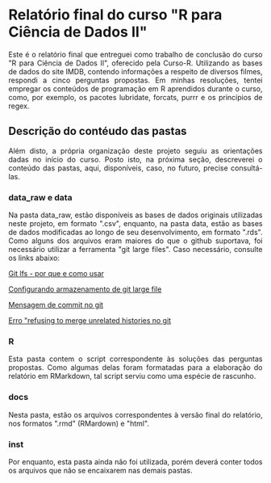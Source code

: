 # Relatório final do curso "R para Ciência de Dados II"

<p align="justify">Este é o relatório final que entreguei como trabalho de conclusão do curso "R para Ciência de Dados II", oferecido pela Curso-R. Utilizando as bases de dados do site IMDB, contendo informações a respeito de diversos filmes, respondi a cinco perguntas propostas. Em minhas resoluções, tentei empregar os conteúdos de programação em R aprendidos durante o curso, como, por exemplo, os pacotes lubridate, forcats, purrr e os princípios de regex.</p>
 
## Descrição do contéudo das pastas

<p align="justify">Além disto, a própria organização deste projeto seguiu as orientações dadas no início do curso. Posto isto, na próxima seção, descreverei o conteúdo das pastas, aqui, disponíveis, caso, no futuro, precise consultá-las.</p>


### data_raw e data

<p align="justify">Na pasta data_raw, estão disponíveis as bases de dados originais utilizadas neste projeto, em formato ".csv", enquanto, na pasta data, estão as bases de dados modificadas ao longo de seu desenvolvimento, em formato ".rds". Como alguns dos arquivos eram maiores do que o github suportava, foi necessário utilizar a ferramenta "git large files". Caso necessário, consulte os links abaixo:

[Git lfs - por que e como usar](https://dzone.com/articles/git-lfs-why-and-how-to-use)

[Configurando armazenamento de git large file](https://docs.github.com/pt/repositories/working-with-files/managing-large-files/configuring-git-large-file-storage)

[Mensagem de commit no git](https://stackoverflow.com/questions/19085807/please-enter-a-commit-message-to-explain-why-this-merge-is-necessary-especially)

[Erro "refusing to merge unrelated histories no git](https://community.umbler.com/br/t/resolvendo-o-erro-fatal-refusing-to-merge-unrelated-histories-no-git/657)</p>

### R

<p align="justify">Esta pasta contem o script correspondente às soluções das perguntas propostas. Como algumas delas foram formatadas para a elaboração do relatório em RMarkdown, tal script serviu como uma espécie de rascunho.</p>

### docs

<p align="justify">Nesta pasta, estão os arquivos correspondentes à versão final do relatório, nos formatos ".rmd" (RMardown) e "html".</p>

### inst

<p align="justify">Por enquanto, esta pasta ainda não foi utilizada, porém deverá conter todos os arquivos que não se encaixarem nas demais pastas.</p>
